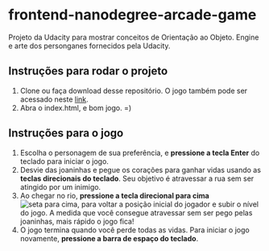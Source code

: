 # frontend-nanodegree-arcade-game

Projeto da Udacity para mostrar conceitos de Orientação ao Objeto. Engine e arte dos personganes fornecidos pela Udacity.


## Instruções para rodar o projeto

1. Clone ou faça download desse repositório. O jogo também pode ser acessado neste [link](https://alinealvesvianna.github.io/jogoUdacity/index.html).
2. Abra o index.html, e bom jogo. =)

## Instruções para o jogo

1. Escolha o personagem de sua preferência, e **pressione a tecla Enter** do teclado para iniciar
o jogo.
2. Desvie das joaninhas e pegue os corações para ganhar vidas usando as **teclas direcionais do teclado**. Seu objetivo é atravessar a rua sem ser atingido por um inimigo.
3. Ao chegar no rio, **pressione a tecla direcional para cima** ![seta para cima](http://gravecare.org.ua/wp-content/themes/gravecare/images/sdcrollTop-arrow.png), para voltar a posição inicial do jogador e subir o nível do jogo. A medida que você consegue atravessar sem ser pego pelas joaninhas, mais rápido o jogo fica!
4. O jogo termina quando você perde todas as vidas. Para iniciar o jogo novamente, **pressione a barra de espaço do teclado**.
